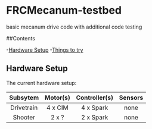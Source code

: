 # FRCMecanum-testbed
basic mecanum drive code with additional code testing

##Contents

-[Hardware Setup](#hardware-setup)
-[Things to try](#things-to-try)

## Hardware Setup

The current hardware setup:

Subsytem | Motor(s) | Controller(s) | Sensors
:-:|:-:|:-:|:-:
Drivetrain | 4 x CIM | 4 x Spark | none
Shooter | 2 x ? | 2 x Spark | none

